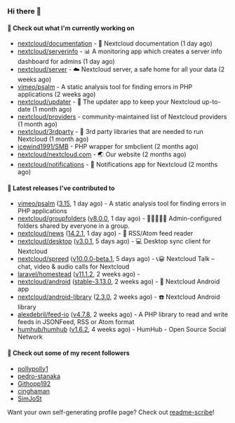### Hi there 👋

#### 👷 Check out what I'm currently working on

- [nextcloud/documentation](https://github.com/nextcloud/documentation) - 📘 Nextcloud documentation (1 day ago)
- [nextcloud/serverinfo](https://github.com/nextcloud/serverinfo) - 📊 A monitoring app which creates a server info dashboard for admins (1 day ago)
- [nextcloud/server](https://github.com/nextcloud/server) - ☁️ Nextcloud server, a safe home for all your data (2 weeks ago)
- [vimeo/psalm](https://github.com/vimeo/psalm) - A static analysis tool for finding errors in PHP applications (2 weeks ago)
- [nextcloud/updater](https://github.com/nextcloud/updater) - :arrows_counterclockwise: The updater app to keep your Nextcloud up-to-date (1 month ago)
- [nextcloud/providers](https://github.com/nextcloud/providers) - community-maintained list of Nextcloud providers (1 month ago)
- [nextcloud/3rdparty](https://github.com/nextcloud/3rdparty) - :battery: 3rd party libraries that are needed to run Nextcloud (1 month ago)
- [icewind1991/SMB](https://github.com/icewind1991/SMB) - PHP wrapper for smbclient (2 months ago)
- [nextcloud/nextcloud.com](https://github.com/nextcloud/nextcloud.com) - 🌏 Our website (2 months ago)
- [nextcloud/notifications](https://github.com/nextcloud/notifications) - :bell: Notifications app for Nextcloud (2 months ago)

#### 🔭 Latest releases I've contributed to

- [vimeo/psalm](https://github.com/vimeo/psalm) ([3.15](https://github.com/vimeo/psalm/releases/tag/3.15), 1 day ago) - A static analysis tool for finding errors in PHP applications
- [nextcloud/groupfolders](https://github.com/nextcloud/groupfolders) ([v8.0.0](https://github.com/nextcloud/groupfolders/releases/tag/v8.0.0), 1 day ago) - 📁👩‍👩‍👧‍👦 Admin-configured folders shared by everyone in a group.
- [nextcloud/news](https://github.com/nextcloud/news) ([14.2.1](https://github.com/nextcloud/news/releases/tag/14.2.1), 1 day ago) - :newspaper: RSS/Atom feed reader
- [nextcloud/desktop](https://github.com/nextcloud/desktop) ([v3.0.1](https://github.com/nextcloud/desktop/releases/tag/v3.0.1), 5 days ago) - 💻 Desktop sync client for Nextcloud
- [nextcloud/spreed](https://github.com/nextcloud/spreed) ([v10.0.0-beta.1](https://github.com/nextcloud/spreed/releases/tag/v10.0.0-beta.1), 5 days ago) - 📞😀 Nextcloud Talk – chat, video &amp; audio calls for Nextcloud
- [laravel/homestead](https://github.com/laravel/homestead) ([v11.1.2](https://github.com/laravel/homestead/releases/tag/v11.1.2), 2 weeks ago) - 
- [nextcloud/android](https://github.com/nextcloud/android) ([stable-3.13.0](https://github.com/nextcloud/android/releases/tag/stable-3.13.0), 2 weeks ago) - 📱 Nextcloud Android app
- [nextcloud/android-library](https://github.com/nextcloud/android-library) ([2.3.0](https://github.com/nextcloud/android-library/releases/tag/2.3.0), 2 weeks ago) - ☎️ Nextcloud Android library
- [alexdebril/feed-io](https://github.com/alexdebril/feed-io) ([v4.7.8](https://github.com/alexdebril/feed-io/releases/tag/v4.7.8), 2 weeks ago) - A PHP library to read and write feeds in JSONFeed, RSS or Atom format
- [humhub/humhub](https://github.com/humhub/humhub) ([v1.6.2](https://github.com/humhub/humhub/releases/tag/v1.6.2), 4 weeks ago) - HumHub - Open Source Social Network

#### 👯 Check out some of my recent followers

- [pollypolly1](https://github.com/pollypolly1)
- [pedro-stanaka](https://github.com/pedro-stanaka)
- [Githopp192](https://github.com/Githopp192)
- [cinghaman](https://github.com/cinghaman)
- [SimJoSt](https://github.com/SimJoSt)

Want your own self-generating profile page? Check out [readme-scribe](https://github.com/muesli/readme-scribe)!
